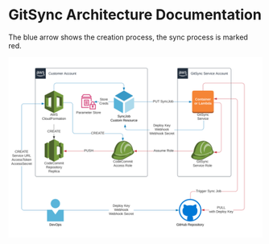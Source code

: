 # GitSync Architecture Documentation

The blue arrow shows the creation process, the sync process is marked red.

![GitSync Architecture](assets/arch.svg)
